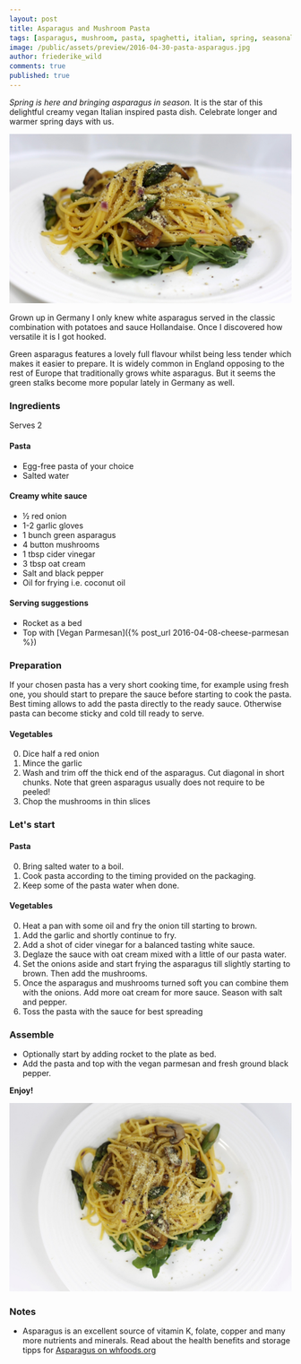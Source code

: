 ```yaml
---
layout: post
title: Asparagus and Mushroom Pasta
tags: [asparagus, mushroom, pasta, spaghetti, italian, spring, seasonal, savory, vegan, vegan pasta, vegetarian]
image: /public/assets/preview/2016-04-30-pasta-asparagus.jpg
author: friederike_wild
comments: true
published: true
---
```


*Spring is here and bringing asparagus in season.* It is the star of this delightful creamy vegan Italian inspired pasta dish. Celebrate longer and warmer spring days with us.


<!--more-->


![Spaghetti](/public/assets/2016-04-30-pasta-asparagus.jpg "Spaghetti")

Grown up in Germany I only knew white asparagus served in the classic combination with potatoes and sauce Hollandaise. Once I discovered how versatile it is I got hooked. 

Green asparagus features a lovely full flavour whilst being less tender which makes it easier to prepare. It is widely common in England opposing to the rest of Europe that traditionally grows white asparagus. But it seems the green stalks become more popular lately in Germany as well.



### Ingredients

Serves 2


#### Pasta

* Egg-free pasta of your choice
* Salted water


#### Creamy white sauce

* ½ red onion
* 1-2 garlic gloves 
* 1 bunch green asparagus
* 4 button mushrooms
* 1 tbsp cider vinegar
* 3 tbsp oat cream
* Salt and black pepper
* Oil for frying i.e. coconut oil


#### Serving suggestions

* Rocket as a bed
* Top with [Vegan Parmesan]({% post_url 2016-04-08-cheese-parmesan %})

### Preparation

If your chosen pasta has a very short cooking time, for example using fresh one, you should start to prepare the sauce before starting to cook the pasta. Best timing allows to add the pasta directly to the ready sauce. Otherwise pasta can become sticky and cold till ready to serve.

#### Vegetables

0. Dice half a red onion
1. Mince the garlic
2. Wash and trim off the thick end of the asparagus. Cut diagonal in short chunks. Note that green asparagus usually does not require to be peeled!
3. Chop the mushrooms in thin slices

### Let's start

#### Pasta

0. Bring salted water to a boil.
1. Cook pasta according to the timing provided on the packaging.
2. Keep some of the pasta water when done.

#### Vegetables

0. Heat a pan with some oil and fry the onion till starting to brown.
1. Add the garlic and shortly continue to fry.
2. Add a shot of cider vinegar for a balanced tasting white sauce.
2. Deglaze the sauce with oat cream mixed with a little of our pasta water.
3. Set the onions aside and start frying the asparagus till slightly starting to brown. Then add the mushrooms.
4. Once the asparagus and mushrooms turned soft you can combine them with the onions. Add more oat cream for more sauce. Season with salt and pepper.
5. Toss the pasta with the sauce for best spreading


### Assemble

* Optionally start by adding rocket to the plate as bed.
* Add the pasta and top with the vegan parmesan and fresh ground black pepper.

**Enjoy!**


![Spaghetti](/public/assets/2016-04-30-pasta-asparagus-top.jpg "Spaghetti")

### Notes

* Asparagus is an excellent source of vitamin K, folate, copper and many more nutrients and minerals. Read about the health benefits and storage tipps for [Asparagus on whfoods.org](http://www.whfoods.com/genpage.php?tname=foodspice&dbid=12)
